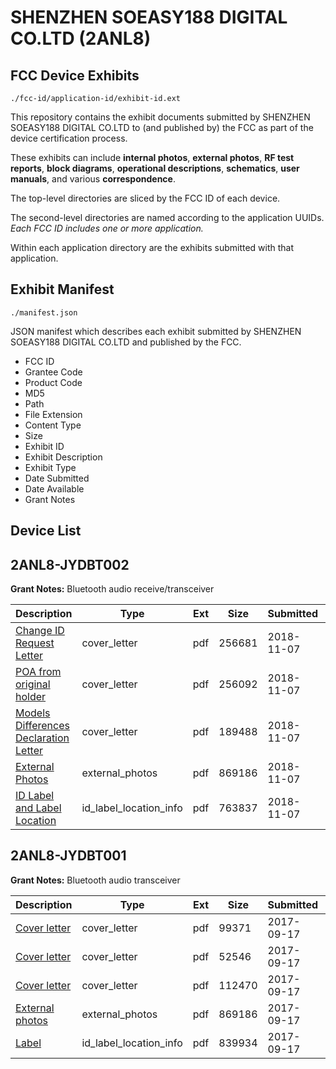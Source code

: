 # SHENZHEN SOEASY188 DIGITAL CO.LTD (2ANL8)
## FCC Device Exhibits

```
./fcc-id/application-id/exhibit-id.ext
```

This repository contains the exhibit documents submitted by SHENZHEN SOEASY188 DIGITAL CO.LTD to (and published by) the FCC as part of the device certification process.

These exhibits can include **internal photos**, **external photos**, **RF test reports**, **block diagrams**, **operational descriptions**, **schematics**, **user manuals**, and various **correspondence**.

The top-level directories are sliced by the FCC ID of each device.

The second-level directories are named according to the application UUIDs. *Each FCC ID includes one or more application.*

Within each application directory are the exhibits submitted with that application. 

## Exhibit Manifest

```
./manifest.json
```

JSON manifest which describes each exhibit submitted by SHENZHEN SOEASY188 DIGITAL CO.LTD and published by the FCC.

- FCC ID
- Grantee Code
- Product Code
- MD5
- Path
- File Extension
- Content Type
- Size
- Exhibit ID
- Exhibit Description
- Exhibit Type
- Date Submitted
- Date Available
- Grant Notes

## Device List
## 2ANL8-JYDBT002
**Grant Notes:** Bluetooth audio receive/transceiver

| Description | Type | Ext | Size | Submitted | Available |
| ----------- | ---- | --- | ---- | --------- | --------- |
| [Change ID Request Letter](2ANL8-JYDBT002/8650d174a9fc943dac072c215ad338b6/4064002.pdf) | cover_letter | pdf | 256681 | 2018-11-07 | 2018-11-07 |
| [POA from original holder](2ANL8-JYDBT002/8650d174a9fc943dac072c215ad338b6/4064003.pdf) | cover_letter | pdf | 256092 | 2018-11-07 | 2018-11-07 |
| [Models Differences Declaration Letter](2ANL8-JYDBT002/8650d174a9fc943dac072c215ad338b6/4064004.pdf) | cover_letter | pdf | 189488 | 2018-11-07 | 2018-11-07 |
| [External Photos](2ANL8-JYDBT002/8650d174a9fc943dac072c215ad338b6/3389720.pdf) | external_photos | pdf | 869186 | 2018-11-07 | 2018-11-07 |
| [ID Label and Label Location](2ANL8-JYDBT002/8650d174a9fc943dac072c215ad338b6/4064006.pdf) | id_label_location_info | pdf | 763837 | 2018-11-07 | 2018-11-07 |
## 2ANL8-JYDBT001
**Grant Notes:** Bluetooth audio transceiver

| Description | Type | Ext | Size | Submitted | Available |
| ----------- | ---- | --- | ---- | --------- | --------- |
| [Cover letter](2ANL8-JYDBT001/74752c94bb5671d71c8bf179c12318bd/3564870.pdf) | cover_letter | pdf | 99371 | 2017-09-17 | 2017-09-17 |
| [Cover letter](2ANL8-JYDBT001/74752c94bb5671d71c8bf179c12318bd/3564871.pdf) | cover_letter | pdf | 52546 | 2017-09-17 | 2017-09-17 |
| [Cover letter](2ANL8-JYDBT001/74752c94bb5671d71c8bf179c12318bd/3564872.pdf) | cover_letter | pdf | 112470 | 2017-09-17 | 2017-09-17 |
| [External photos](2ANL8-JYDBT001/74752c94bb5671d71c8bf179c12318bd/3389720.pdf) | external_photos | pdf | 869186 | 2017-09-17 | 2017-09-17 |
| [Label](2ANL8-JYDBT001/74752c94bb5671d71c8bf179c12318bd/3564874.pdf) | id_label_location_info | pdf | 839934 | 2017-09-17 | 2017-09-17 |
